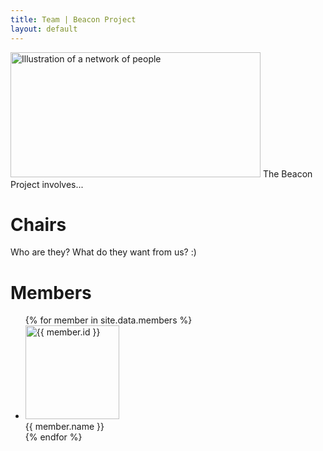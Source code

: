 ```yaml
---
title: Team | Beacon Project
layout: default
---
```

<img src="assets/images/PeopleNetwork.jpg" width="400" height="200" alt="Illustration of a network of people" />
The Beacon Project involves...

# Chairs
Who are they? What do they want from us? :)

# Members
<!-- If you want to add or edit a member, go to _data/nodes.json -->
<ul class="tiles">
{% for member in site.data.members %}
  <li>
    <img src="{{ member.imageSrc }}" alt="{{ member.id }}" width="150"/><br />
    {{ member.name }}
  </li>
{% endfor %}
</ul>

<!--
You can use HTML elements in Markdown, such as the comment element, and they won't be affected by a markdown parser. However, if you create an HTML element in your markdown file, you cannot use markdown syntax within that element's contents.
-->
